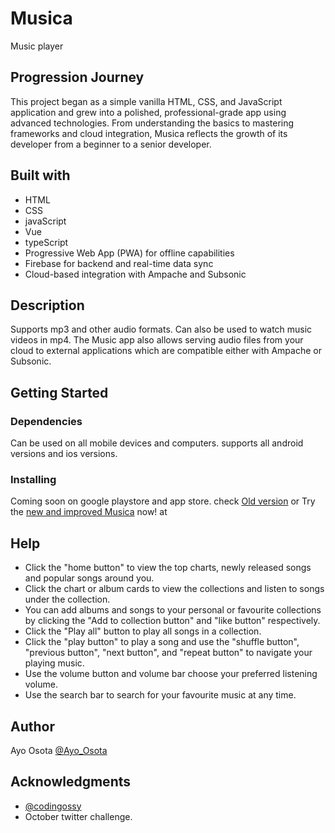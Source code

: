# Musica

Music player

## Progression Journey
This project began as a simple vanilla HTML, CSS, and JavaScript application and grew into a polished, professional-grade app using advanced technologies. From understanding the basics to mastering frameworks and cloud integration, Musica reflects the growth of its developer from a beginner to a senior developer.

## Built with

* HTML
* CSS
* javaScript
* Vue
* typeScript
* Progressive Web App (PWA) for offline capabilities
* Firebase for backend and real-time data sync
* Cloud-based integration with Ampache and Subsonic

## Description


Supports mp3 and other audio formats. Can also be used to watch music videos in mp4. The Music app also allows serving audio files from your cloud to external applications which are compatible either with Ampache or Subsonic.

## Getting Started

### Dependencies

Can be used on all mobile devices and computers.
supports all android versions and ios versions.

### Installing
Coming soon on google playstore and app store.
check [Old version](https://ayo-osota.github.io/musica/) or Try the [new and improved Musica]() now! at 


## Help

* Click the "home button" to view the top charts, newly released songs and popular songs around you.
* Click the chart or album cards to view the collections and listen to songs under the collection.
* You can add albums and songs to your personal or favourite collections by clicking the "Add to collection button" and "like button" respectively.
* Click the "Play all" button to play all songs in a collection.
* Click the "play button" to play a song and use the "shuffle button", "previous button", "next button", and "repeat button" to navigate your playing music.
* Use the volume button and volume bar choose your preferred listening volume.
* Use the search bar to search for your favourite music at any time.
  

## Author


Ayo Osota [@Ayo_Osota](https://twitter.com/Ayo_Osota)

## Acknowledgments

* [@codingossy](https://twitter.com/codingossy)
* October twitter challenge.
